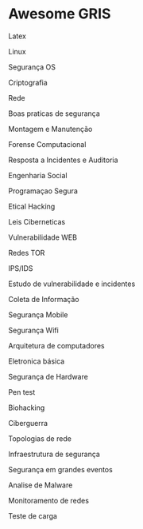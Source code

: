 Awesome GRIS
======

Latex

Linux

Segurança OS

Criptografia

Rede

Boas praticas de segurança

Montagem e Manutenção

Forense Computacional

Resposta a Incidentes e Auditoria

Engenharia Social

Programaçao Segura

Etical Hacking

Leis Ciberneticas

Vulnerabilidade WEB

Redes TOR

IPS/IDS

Estudo de vulnerabilidade e incidentes

Coleta de Informação

Segurança Mobile

Segurança Wifi

Arquitetura de computadores

Eletronica básica

Segurança de Hardware

Pen test

Biohacking

Ciberguerra

Topologias de rede

Infraestrutura de segurança

Segurança em grandes eventos

Analise de Malware

Monitoramento de redes

Teste de carga
